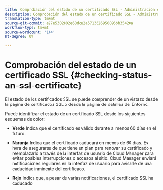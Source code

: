 ```yaml
---
title: Comprobación del estado de un certificado SSL - Administración de certificados SSL
description: Comprobación del estado de un certificado SSL - Administración de certificados SSL
translation-type: tm+mt
source-git-commit: e27e5302802e68dce2a5713626950896bb35420a
workflow-type: tm+mt
source-wordcount: '144'
ht-degree: 0%

---
```



# Comprobación del estado de un certificado SSL {#checking-status-an-ssl-certificate}

El estado de los certificados SSL se puede comprender de un vistazo desde la página de certificados SSL o desde la página de detalles del Entorno.

Puede identificar el estado de un certificado SSL desde los siguientes esquemas de color:

* **Verde** Indica que el certificado es válido durante al menos 60 días en el futuro.

* **Naranja** Indica que el certificado caducará en menos de 60 días. Es hora de asegurarse de que tiene un plan para renovar su certificado y reemplazarlo a través de la interfaz de usuario de Cloud Manager para evitar posibles interrupciones o accesos al sitio. Cloud Manager enviará notificaciones regulares en la interfaz de usuario para avisarle de una caducidad inminente del certificado.

* **Rojo** Indica que, a pesar de varias notificaciones, el certificado SSL ha caducado.